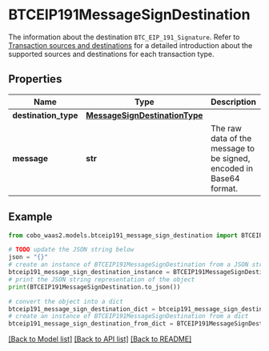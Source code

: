 # BTCEIP191MessageSignDestination

The information about the destination `BTC_EIP_191_Signature`. Refer to [Transaction sources and destinations](/v2/guides/transactions/sources-and-destinations) for a detailed introduction about the supported sources and destinations for each transaction type.

## Properties

Name | Type | Description | Notes
------------ | ------------- | ------------- | -------------
**destination_type** | [**MessageSignDestinationType**](MessageSignDestinationType.md) |  | 
**message** | **str** | The raw data of the message to be signed, encoded in Base64 format. | 

## Example

```python
from cobo_waas2.models.btceip191_message_sign_destination import BTCEIP191MessageSignDestination

# TODO update the JSON string below
json = "{}"
# create an instance of BTCEIP191MessageSignDestination from a JSON string
btceip191_message_sign_destination_instance = BTCEIP191MessageSignDestination.from_json(json)
# print the JSON string representation of the object
print(BTCEIP191MessageSignDestination.to_json())

# convert the object into a dict
btceip191_message_sign_destination_dict = btceip191_message_sign_destination_instance.to_dict()
# create an instance of BTCEIP191MessageSignDestination from a dict
btceip191_message_sign_destination_from_dict = BTCEIP191MessageSignDestination.from_dict(btceip191_message_sign_destination_dict)
```
[[Back to Model list]](../README.md#documentation-for-models) [[Back to API list]](../README.md#documentation-for-api-endpoints) [[Back to README]](../README.md)


